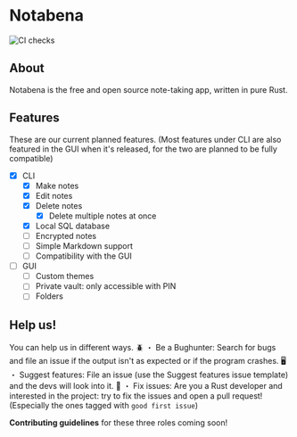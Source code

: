 # Notabena
![CI checks](https://github.com/thatfrogdev/notabena/actions/workflows/ci-checks.yml/badge.svg)

## About
Notabena is the free and open source note-taking app, written in pure Rust.

## Features
These are our current planned features. (Most features under CLI are also featured in the GUI when it's released, for the two are planned to be fully compatible)

- [x] CLI
  - [x] Make notes
  - [x] Edit notes
  - [x] Delete notes
    - [x] Delete multiple notes at once
  - [x] Local SQL database
  - [ ] Encrypted notes
  - [ ] Simple Markdown support
  - [ ] Compatibility with the GUI
- [ ] GUI
  - [ ] Custom themes
  - [ ] Private vault: only accessible with PIN
  - [ ] Folders

## Help us!
You can help us in different ways.
🪲 ・ Be a Bughunter: Search for bugs and file an issue if the output isn't as expected or if the program crashes.
🖥️ ・ Suggest features: File an issue (use the Suggest features issue template) and the devs will look into it.
🧹 ・ Fix issues: Are you a Rust developer and interested in the project: try to fix the issues and open a pull request! (Especially the ones tagged with `good first issue`)

**Contributing guidelines** for these three roles coming soon!
